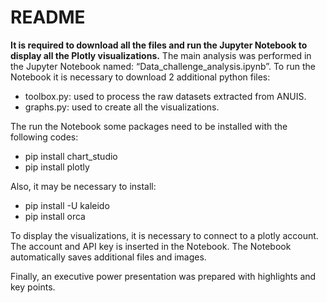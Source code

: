 # README

**It is required to download all the files and run the Jupyter Notebook to display all the Plotly visualizations.** The main analysis was performed in the Jupyter Notebook named: “Data_challenge_analysis.ipynb”. To run the Notebook it is necessary to download 2 additional python files:

-	toolbox.py: used to process the raw datasets extracted from ANUIS.
-	graphs.py: used to create all the visualizations.

The run the Notebook some packages need to be installed with the following codes:
-	pip install chart_studio
-	pip install plotly

Also, it may be necessary to install:
-	pip install -U kaleido
-	pip install orca

To display the visualizations, it is necessary to connect to a plotly account. The account and API key is inserted in the Notebook. 
The Notebook automatically saves additional files and images.

Finally, an executive power presentation was prepared with highlights and key points.
